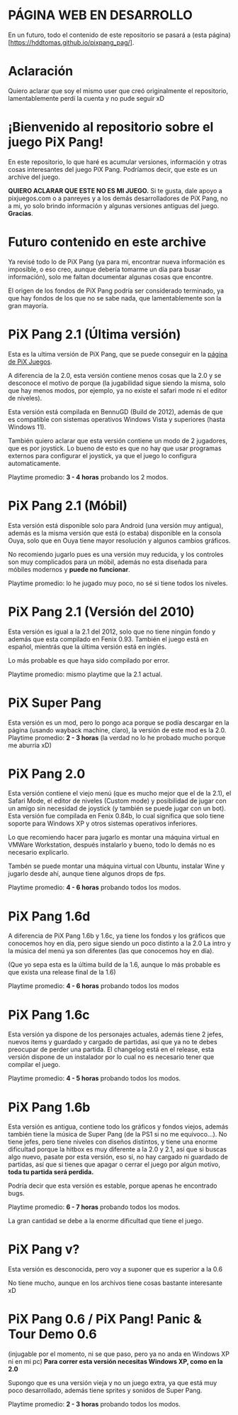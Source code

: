 # PÁGINA WEB EN DESARROLLO

En un futuro, todo el contenido de este repositorio se pasará a (esta página)[https://hddtomas.github.io/pixpang_pag/].

# Aclaración

Quiero aclarar que soy el mismo user que creó originalmente el repositorio, lamentablemente perdí la cuenta y no pude seguir xD

# ¡Bienvenido al repositorio sobre el juego PiX Pang!

En este repositorio, lo que haré es acumular versiones, información y otras cosas interesantes del juego PiX Pang. Podríamos decir, que este es un archive del juego.

**QUIERO ACLARAR QUE ESTE NO ES MI JUEGO.** 
Si te gusta, dale apoyo a pixjuegos.com o a panreyes y a los demás desarrolladores de PiX Pang, no a mi, yo solo brindo información y algunas versiones antiguas del juego. 
**Gracias**.

# Futuro contenido en este archive
Ya revisé todo lo de PiX Pang (ya para mi, encontrar nueva información es imposible, o eso creo, aunque debería tomarme un día para busar información), solo me faltan documentar algunas cosas que encontre.

El origen de los fondos de PiX Pang podría ser considerado terminado, ya que hay fondos de los que no se sabe nada, que lamentablemente son la gran mayoría. 

# PiX Pang 2.1 (Última versión)
Esta es la ultima versión de PiX Pang, que se puede conseguir en la [página de PiX Juegos](http://pixjuegos.com "página de PiX Juegos"). 

A diferencia de la 2.0, esta versión contiene menos cosas que la 2.0 y se desconoce el motivo de porque (la jugabilidad sigue siendo la misma, solo que hay menos modos, por ejemplo, ya no existe el safari mode ni el editor de niveles).

Esta versión está compilada en BennuGD (Build de 2012), además de que es compatible con sistemas operativos Windows Vista y superiores (hasta Windows 11). 

También quiero aclarar que esta versión contiene un modo de 2 jugadores, que es por joystick. Lo bueno de esto es que no hay que usar programas externos para configurar el joystick, ya que el juego lo configura automaticamente.

Playtime promedio: **3 - 4 horas** probando los 2 modos.

# PiX Pang 2.1 (Móbil)

Esta versión está disponible solo para Android (una versión muy antigua), además es la misma versión que está (o estaba) disponible en la consola Ouya, solo que en Ouya tiene mayor resolución y algunos cambios gráficos.

No recomiendo jugarlo pues es una versión muy reducida, y los controles son muy complicados para un móbil, además no esta diseñada para móbiles modernos y **puede no funcionar**.

Playtime promedio: lo he jugado muy poco, no sé si tiene todos los niveles. 

# PiX Pang 2.1 (Versión del 2010)

Esta versión es igual a la 2.1 del 2012, solo que no tiene ningún fondo y además que esta compilado en Fenix 0.93.
También el juego está en español, mientrás que la última versión está en inglés.

Lo más probable es que haya sido compilado por error.

Playtime promedio: mismo playtime que la 2.1 actual.

# PiX Super Pang
Esta versión es un mod, pero lo pongo aca porque se podía descargar en la página (usando wayback machine, claro), la versión de este mod es la 2.0.
Playtime promedio: **2 - 3 horas** (la verdad no lo he probado mucho porque me aburria xD)

# PiX Pang 2.0
Esta versión contiene el viejo menú (que es mucho mejor que el de la 2.1), el Safari Mode, el editor de niveles (Custom mode) y posibilidad de jugar con un amigo sin necesidad de joystick (y también se puede jugar con un bot). Esta versión fue compilada en Fenix 0.84b, lo cual significa que solo tiene soporte para Windows XP y otros sistemas operativos inferiores. 

Lo que recomiendo hacer para jugarlo es montar una máquina virtual en VMWare Workstation, después instalarlo y bueno, todo lo demás no es necesario explicarlo.

Tambén se puede montar una máquina virtual con Ubuntu, instalar Wine y jugarlo desde ahí, aunque tiene algunos drops de fps.

Playtime promedio: **4 - 6 horas** probando todos los modos.


# PiX Pang 1.6d
A diferencia de PiX Pang 1.6b y 1.6c, ya tiene los fondos y los gráficos que conocemos hoy en día, pero sigue siendo un poco distinto a la 2.0
La intro y la música del menú ya son diferentes (las que conocemos hoy en día).

(Que yo sepa esta es la última build de la 1.6, aunque lo más probable es que exista una release final de la 1.6)

Playtime promedio: **4 - 6 horas** probando todos los modos

# PiX Pang 1.6c
Esta versión ya dispone de los personajes actuales, además tiene 2 jefes, nuevos items y guardado y cargado de partidas, así que ya no te debes preocupar de perder una partida.
El changelog está en el release, esta versión dispone de un instalador por lo cual no es necesario tener que compilar el juego.

Playtime promedio: **4 - 5 horas** probando todos los modos.

# PiX Pang 1.6b
Esta versión es antigua, contiene todo los gráficos y fondos viejos, además también tiene la música de Super Pang (de la PS1 si no me equivoco...).
No tiene jefes, pero tiene niveles con diseños distintos, y tiene una enorme dificultad porque la hitbox es muy diferente a la 2.0 y 2.1, así que si buscas algo nuevo, pasate por esta versión, eso si, no hay cargado ni guardado de partidas, así que si tienes que apagar o cerrar el juego por algún motivo, **toda tu partida será perdida.**

Podría decir que esta versión es estable, porque apenas he encontrado bugs.

Playtime promedio: **6 - 7 horas** probando todos los modos.

La gran cantidad se debe a la enorme dificultad que tiene el juego.

# PiX Pang v?
Esta versión es desconocida, pero voy a suponer que es superior a la 0.6

No tiene mucho, aunque en los archivos tiene cosas bastante interesante xD

# PiX Pang 0.6 / PiX Pang! Panic & Tour Demo 0.6
(injugable por el momento, ni se que paso, pero ya no anda en Windows XP ni en mi pc)
**Para correr esta versión necesitas Windows XP, como en la 2.0**

Supongo que es una versión vieja y no un juego extra, ya que está muy poco desarrollado, además tiene sprites y sonidos de Super Pang.

Playtime promedio: **2 - 3 horas** probando todos los modos.
